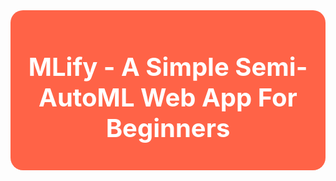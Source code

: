 <div style="background-color:tomato;padding:10px;border-radius:20px">
    <h2 style="color:white;text-align:center;font-size:40px">MLify - A Simple Semi-AutoML Web App For Beginners</h2>
</div>
